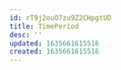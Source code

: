 ```yaml
---
id: rT9j2ouO7zu9Z2CHpgtUD
title: TimePeriod
desc: ''
updated: 1635661615516
created: 1635661615516
---
```


